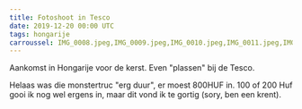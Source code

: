 ```yaml
---
title: Fotoshoot in Tesco
date: 2019-12-20 00:00 UTC
tags: hongarije
carroussel: IMG_0008.jpeg,IMG_0009.jpeg,IMG_0010.jpeg,IMG_0011.jpeg,IMG_0013.jpeg
---
```

Aankomst in Hongarije voor de kerst. Even "plassen" bij de Tesco. 

Helaas was die monstertruc "erg duur", er moest 800HUF in. 100 of 200 Huf gooi ik nog wel ergens in, maar dit vond ik te gortig (sory, ben een krent).


